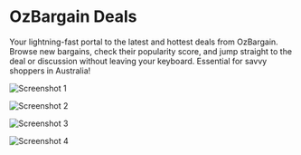 # OzBargain Deals

Your lightning-fast portal to the latest and hottest deals from OzBargain. Browse new bargains, check their popularity score, and jump straight to the deal or discussion without leaving your keyboard. Essential for savvy shoppers in Australia!

![Screenshot 1](/metadata/ozbargain-deals-1.png)

![Screenshot 2](/metadata/ozbargain-deals-2.png)

![Screenshot 3](/metadata/ozbargain-deals-3.png)

![Screenshot 4](/metadata/ozbargain-deals-4.png)



